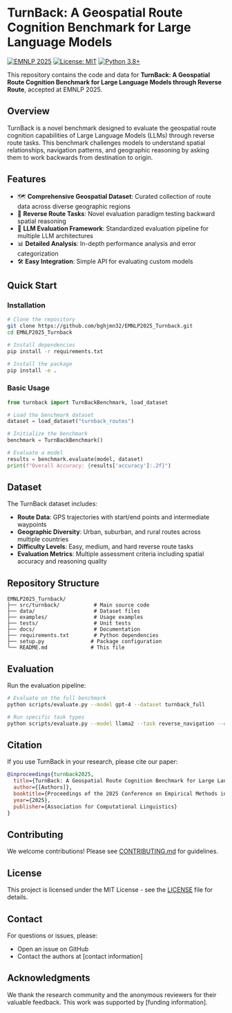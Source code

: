 # TurnBack: A Geospatial Route Cognition Benchmark for Large Language Models

[![EMNLP 2025](https://img.shields.io/badge/EMNLP-2025-blue.svg)](https://2025.emnlp.org/)
[![License: MIT](https://img.shields.io/badge/License-MIT-yellow.svg)](https://opensource.org/licenses/MIT)
[![Python 3.8+](https://img.shields.io/badge/python-3.8+-blue.svg)](https://www.python.org/downloads/)

This repository contains the code and data for **TurnBack: A Geospatial Route Cognition Benchmark for Large Language Models through Reverse Route**, accepted at EMNLP 2025.

## Overview

TurnBack is a novel benchmark designed to evaluate the geospatial route cognition capabilities of Large Language Models (LLMs) through reverse route tasks. This benchmark challenges models to understand spatial relationships, navigation patterns, and geographic reasoning by asking them to work backwards from destination to origin.

## Features

- 🗺️ **Comprehensive Geospatial Dataset**: Curated collection of route data across diverse geographic regions
- 🔄 **Reverse Route Tasks**: Novel evaluation paradigm testing backward spatial reasoning
- 🤖 **LLM Evaluation Framework**: Standardized evaluation pipeline for multiple LLM architectures
- 📊 **Detailed Analysis**: In-depth performance analysis and error categorization
- 🛠️ **Easy Integration**: Simple API for evaluating custom models

## Quick Start

### Installation

```bash
# Clone the repository
git clone https://github.com/bghjmn32/EMNLP2025_Turnback.git
cd EMNLP2025_Turnback

# Install dependencies
pip install -r requirements.txt

# Install the package
pip install -e .
```

### Basic Usage

```python
from turnback import TurnBackBenchmark, load_dataset

# Load the benchmark dataset
dataset = load_dataset("turnback_routes")

# Initialize the benchmark
benchmark = TurnBackBenchmark()

# Evaluate a model
results = benchmark.evaluate(model, dataset)
print(f"Overall Accuracy: {results['accuracy']:.2f}")
```

## Dataset

The TurnBack dataset includes:

- **Route Data**: GPS trajectories with start/end points and intermediate waypoints
- **Geographic Diversity**: Urban, suburban, and rural routes across multiple countries
- **Difficulty Levels**: Easy, medium, and hard reverse route tasks
- **Evaluation Metrics**: Multiple assessment criteria including spatial accuracy and reasoning quality

## Repository Structure

```
EMNLP2025_Turnback/
├── src/turnback/           # Main source code
├── data/                   # Dataset files
├── examples/               # Usage examples
├── tests/                  # Unit tests
├── docs/                   # Documentation
├── requirements.txt        # Python dependencies
├── setup.py               # Package configuration
└── README.md              # This file
```

## Evaluation

Run the evaluation pipeline:

```bash
# Evaluate on the full benchmark
python scripts/evaluate.py --model gpt-4 --dataset turnback_full

# Run specific task types
python scripts/evaluate.py --model llama2 --task reverse_navigation --difficulty hard
```

## Citation

If you use TurnBack in your research, please cite our paper:

```bibtex
@inproceedings{turnback2025,
  title={TurnBack: A Geospatial Route Cognition Benchmark for Large Language Models through Reverse Route},
  author={[Authors]},
  booktitle={Proceedings of the 2025 Conference on Empirical Methods in Natural Language Processing},
  year={2025},
  publisher={Association for Computational Linguistics}
}
```

## Contributing

We welcome contributions! Please see [CONTRIBUTING.md](CONTRIBUTING.md) for guidelines.

## License

This project is licensed under the MIT License - see the [LICENSE](LICENSE) file for details.

## Contact

For questions or issues, please:
- Open an issue on GitHub
- Contact the authors at [contact information]

## Acknowledgments

We thank the research community and the anonymous reviewers for their valuable feedback. This work was supported by [funding information].
